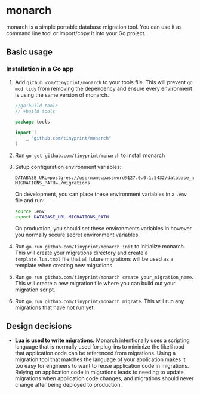 # monarch

monarch is a simple portable database migration tool. You can use it as command line tool or
import/copy it into your Go project.

## Basic usage

### Installation in a Go app

1. Add `github.com/tinyprint/monarch` to your tools file. This will prevent `go mod tidy` from
   removing the dependency and ensure every environment is using the same version of monarch.

   ```go
   //go:build tools
   // +build tools

   package tools

   import (
       _ "github.com/tinyprint/monarch"
   )
   ```

2. Run `go get github.com/tinyprint/monarch` to install monarch
3. Setup configuration environment variables:

   ```env
   DATABASE_URL=postgres://username:password@127.0.0.1:5432/database_name
   MIGRATIONS_PATH=./migrations
   ```

   On development, you can place these environment variables in a `.env` file and run:

   ```sh
   source .env
   export DATABASE_URL MIGRATIONS_PATH
   ```

   On production, you should set these environments variables in however you normally secure secret
   environment variables.

4. Run `go run github.com/tinyprint/monarch init` to initialize monarch. This will create your
   migrations directory and create a `template.lua.tmpl` file that all future migrations will be used
   as a template when creating new migrations.
5. Run `go run github.com/tinyprint/monarch create your_migration_name`. This will create a new
   migration file where you can build out your migration script.
6. Run `go run github.com/tinyprint/monarch migrate`. This will run any migrations that have not run yet.

## Design decisions

- **Lua is used to write migrations.** Monarch intentionally uses a scripting language that is
  normally used for plug-ins to minimize the likelihood that application code can be referenced from
  migrations. Using a migration tool that matches the language of your application makes it too easy
  for engineers to want to reuse application code in migrations. Relying on application code in
  migrations leads to needing to update migrations when application code changes, and migrations
  should never change after being deployed to production.
